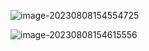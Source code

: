 ![image-20230808154554725](https://cscgblog-1301638685.cos.ap-chengdu.myqcloud.com/note/image-20230808154554725.png)

![image-20230808154615556](https://cscgblog-1301638685.cos.ap-chengdu.myqcloud.com/note/image-20230808154615556.png)